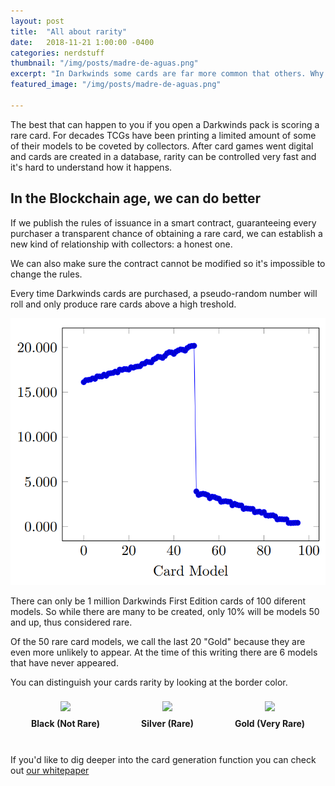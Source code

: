 ```yaml
---
layout: post
title:  "All about rarity"
date:   2018-11-21 1:00:00 -0400
categories: nerdstuff
thumbnail: "/img/posts/madre-de-aguas.png"
excerpt: "In Darkwinds some cards are far more common that others. Why does it happen? This post will explain things."
featured_image: "/img/posts/madre-de-aguas.png"

---
```



The best that can happen to you if you open a Darkwinds pack is scoring a rare card. For decades TCGs have been printing a limited amount of some of their models to be coveted by collectors. After card games went digital and cards are created in a database, rarity can be controlled very fast and it's hard to understand how it happens.

## In the Blockchain age, we can do better

If we publish the rules of issuance in a smart contract, guaranteeing every purchaser a transparent chance of obtaining a rare card, we can establish a new kind of relationship with collectors: a honest one.

We can also make sure the contract cannot be modified so it's impossible to change the rules.


Every time Darkwinds cards are purchased, a pseudo-random number will roll and only produce rare cards above a high treshold. 

<img src="/img/posts/rarity-monte-carlo.png">


There can only be 1 million Darkwinds First Edition cards of 100 diferent models. So while there are many to be created, only 10% will be models 50 and up, thus considered rare.

Of the 50 rare card models, we call the last 20 "Gold" because they are even more unlikely to appear. At the time of this writing there are 6 models that have never appeared.

You can distinguish your cards rarity by looking at the border color.

<div style="display:flex">
<div style="flex-grow:2;text-align:center;padding:8px">
<img src="https://corsarium.playdarkwinds.com/img/cards/19.opt.png">
<h4 style="margin-top:8px">Black (Not Rare)</h4>
</div>
<div style="flex-grow:2;text-align:center;padding:8px">
<img src="https://corsarium.playdarkwinds.com/img/cards/51.opt.png">
<h4 style="margin-top:8px">Silver (Rare)</h4>

</div>
<div style="flex-grow:2;text-align:center;padding:8px">
<img src="https://corsarium.playdarkwinds.com/img/cards/92.opt.png">
<h4 style="margin-top:8px">Gold (Very Rare)</h4>

</div>
</div>

If you'd like to dig deeper into the card generation function you can check out <a href="/whitepaper/darkwinds.pdf">our whitepaper</a>
